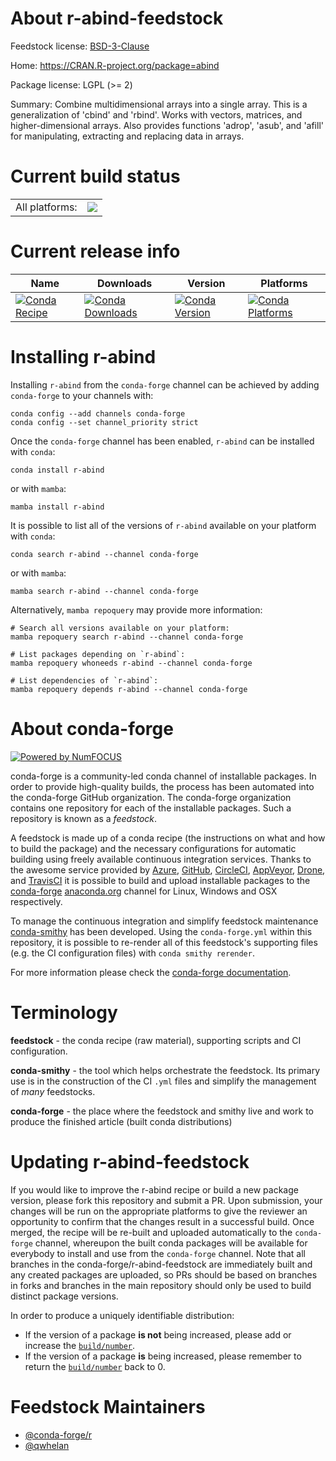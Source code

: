 About r-abind-feedstock
=======================

Feedstock license: [BSD-3-Clause](https://github.com/conda-forge/r-abind-feedstock/blob/main/LICENSE.txt)

Home: https://CRAN.R-project.org/package=abind

Package license: LGPL (>= 2)

Summary: Combine multidimensional arrays into a single array. This is a generalization of 'cbind' and 'rbind'.  Works with vectors, matrices, and higher-dimensional arrays.  Also provides functions 'adrop', 'asub', and 'afill' for manipulating, extracting and replacing data in arrays.

Current build status
====================


<table><tr><td>All platforms:</td>
    <td>
      <a href="https://dev.azure.com/conda-forge/feedstock-builds/_build/latest?definitionId=950&branchName=main">
        <img src="https://dev.azure.com/conda-forge/feedstock-builds/_apis/build/status/r-abind-feedstock?branchName=main">
      </a>
    </td>
  </tr>
</table>

Current release info
====================

| Name | Downloads | Version | Platforms |
| --- | --- | --- | --- |
| [![Conda Recipe](https://img.shields.io/badge/recipe-r--abind-green.svg)](https://anaconda.org/conda-forge/r-abind) | [![Conda Downloads](https://img.shields.io/conda/dn/conda-forge/r-abind.svg)](https://anaconda.org/conda-forge/r-abind) | [![Conda Version](https://img.shields.io/conda/vn/conda-forge/r-abind.svg)](https://anaconda.org/conda-forge/r-abind) | [![Conda Platforms](https://img.shields.io/conda/pn/conda-forge/r-abind.svg)](https://anaconda.org/conda-forge/r-abind) |

Installing r-abind
==================

Installing `r-abind` from the `conda-forge` channel can be achieved by adding `conda-forge` to your channels with:

```
conda config --add channels conda-forge
conda config --set channel_priority strict
```

Once the `conda-forge` channel has been enabled, `r-abind` can be installed with `conda`:

```
conda install r-abind
```

or with `mamba`:

```
mamba install r-abind
```

It is possible to list all of the versions of `r-abind` available on your platform with `conda`:

```
conda search r-abind --channel conda-forge
```

or with `mamba`:

```
mamba search r-abind --channel conda-forge
```

Alternatively, `mamba repoquery` may provide more information:

```
# Search all versions available on your platform:
mamba repoquery search r-abind --channel conda-forge

# List packages depending on `r-abind`:
mamba repoquery whoneeds r-abind --channel conda-forge

# List dependencies of `r-abind`:
mamba repoquery depends r-abind --channel conda-forge
```


About conda-forge
=================

[![Powered by
NumFOCUS](https://img.shields.io/badge/powered%20by-NumFOCUS-orange.svg?style=flat&colorA=E1523D&colorB=007D8A)](https://numfocus.org)

conda-forge is a community-led conda channel of installable packages.
In order to provide high-quality builds, the process has been automated into the
conda-forge GitHub organization. The conda-forge organization contains one repository
for each of the installable packages. Such a repository is known as a *feedstock*.

A feedstock is made up of a conda recipe (the instructions on what and how to build
the package) and the necessary configurations for automatic building using freely
available continuous integration services. Thanks to the awesome service provided by
[Azure](https://azure.microsoft.com/en-us/services/devops/), [GitHub](https://github.com/),
[CircleCI](https://circleci.com/), [AppVeyor](https://www.appveyor.com/),
[Drone](https://cloud.drone.io/welcome), and [TravisCI](https://travis-ci.com/)
it is possible to build and upload installable packages to the
[conda-forge](https://anaconda.org/conda-forge) [anaconda.org](https://anaconda.org/)
channel for Linux, Windows and OSX respectively.

To manage the continuous integration and simplify feedstock maintenance
[conda-smithy](https://github.com/conda-forge/conda-smithy) has been developed.
Using the ``conda-forge.yml`` within this repository, it is possible to re-render all of
this feedstock's supporting files (e.g. the CI configuration files) with ``conda smithy rerender``.

For more information please check the [conda-forge documentation](https://conda-forge.org/docs/).

Terminology
===========

**feedstock** - the conda recipe (raw material), supporting scripts and CI configuration.

**conda-smithy** - the tool which helps orchestrate the feedstock.
                   Its primary use is in the construction of the CI ``.yml`` files
                   and simplify the management of *many* feedstocks.

**conda-forge** - the place where the feedstock and smithy live and work to
                  produce the finished article (built conda distributions)


Updating r-abind-feedstock
==========================

If you would like to improve the r-abind recipe or build a new
package version, please fork this repository and submit a PR. Upon submission,
your changes will be run on the appropriate platforms to give the reviewer an
opportunity to confirm that the changes result in a successful build. Once
merged, the recipe will be re-built and uploaded automatically to the
`conda-forge` channel, whereupon the built conda packages will be available for
everybody to install and use from the `conda-forge` channel.
Note that all branches in the conda-forge/r-abind-feedstock are
immediately built and any created packages are uploaded, so PRs should be based
on branches in forks and branches in the main repository should only be used to
build distinct package versions.

In order to produce a uniquely identifiable distribution:
 * If the version of a package **is not** being increased, please add or increase
   the [``build/number``](https://docs.conda.io/projects/conda-build/en/latest/resources/define-metadata.html#build-number-and-string).
 * If the version of a package **is** being increased, please remember to return
   the [``build/number``](https://docs.conda.io/projects/conda-build/en/latest/resources/define-metadata.html#build-number-and-string)
   back to 0.

Feedstock Maintainers
=====================

* [@conda-forge/r](https://github.com/conda-forge/r/)
* [@qwhelan](https://github.com/qwhelan/)

